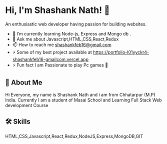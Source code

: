 # Hi, I'm Shashank Nath! 👋



An enthusiastic web developer having passion for building websites.


- 🌱 I’m currently learning Node-js, Express and Mongo db .
- 💬 Ask me about Javascript,HTML,CSS,React,Redux
- 📫 How to reach me shashankfeb16@gmail.com
- ⚡ Some of my best project available at https://portfolio-l01yyckr4-shashankfeb16-gmailcom.vercel.app
- ⚡ Fun fact I am Passionate to play Pc games 🚶


## 🚀 About Me
Hi Everyone, my name is Shashank Nath and i am from Chhatarpur (M.P) India.
Currently I am a student of Masai School and Learning Full Stack Web development Course


## 🛠 Skills
HTML,CSS,Javascript,React,Redux,NodeJS,Express,MongoDB,GIT

